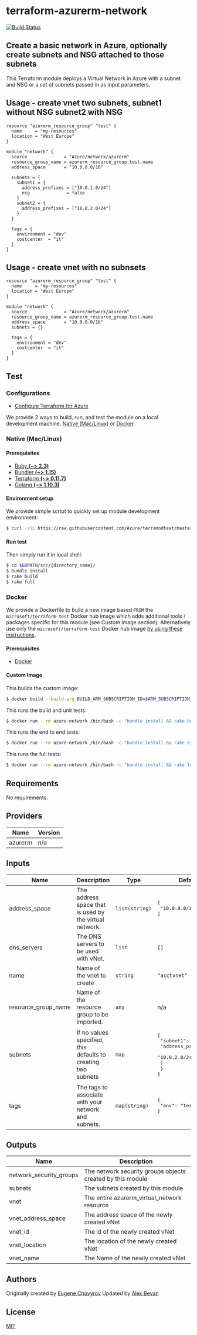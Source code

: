 # terraform-azurerm-network

[![Build Status](https://travis-ci.org/Azure/terraform-azurerm-network.svg?branch=master)](https://travis-ci.org/Azure/terraform-azurerm-network)

## Create a basic network in Azure, optionally create subnets and NSG attached to those subnets

This Terraform module deploys a Virtual Network in Azure with a subnet and NSG or a set of subnets passed in as input parameters.


## Usage - create vnet two subnets, subnet1 without NSG subnet2 with NSG
```hcl
resource "azurerm_resource_group" "test" {
  name     = "my-resources"
  location = "West Europe"
}

module "network" {
  source              = "Azure/network/azurerm"
  resource_group_name = azurerm_resource_group.test.name
  address_space       = "10.0.0.0/16"

  subnets = {
    subnet1 = {
      address_prefixes = ["10.0.1.0/24"]
      nsg              = false
    }
    subnet2 = {
      address_prefixes = ["10.0.2.0/24"]
    }
  }

  tags = {
    environment = "dev"
    costcenter  = "it"
  }
}

```

## Usage - create vnet with no subnsets
```hcl
resource "azurerm_resource_group" "test" {
  name     = "my-resources"
  location = "West Europe"
}

module "network" {
  source              = "Azure/network/azurerm"
  resource_group_name = azurerm_resource_group.test.name
  address_space       = "10.0.0.0/16"
  subnets = {}

  tags = {
    environment = "dev"
    costcenter  = "it"
  }
}

```

## Test

### Configurations

- [Configure Terraform for Azure](https://docs.microsoft.com/en-us/azure/virtual-machines/linux/terraform-install-configure)

We provide 2 ways to build, run, and test the module on a local development machine.  [Native (Mac/Linux)](#native-maclinux) or [Docker](#docker).

### Native (Mac/Linux)

#### Prerequisites

- [Ruby **(~> 2.3)**](https://www.ruby-lang.org/en/downloads/)
- [Bundler **(~> 1.15)**](https://bundler.io/)
- [Terraform **(~> 0.11.7)**](https://www.terraform.io/downloads.html)
- [Golang **(~> 1.10.3)**](https://golang.org/dl/)

#### Environment setup

We provide simple script to quickly set up module development environment:

```sh
$ curl -sSL https://raw.githubusercontent.com/Azure/terramodtest/master/tool/env_setup.sh | sudo bash
```

#### Run test

Then simply run it in local shell:

```sh
$ cd $GOPATH/src/{directory_name}/
$ bundle install
$ rake build
$ rake full
```

### Docker

We provide a Dockerfile to build a new image based `FROM` the `microsoft/terraform-test` Docker hub image which adds additional tools / packages specific for this module (see Custom Image section).  Alternatively use only the `microsoft/terraform-test` Docker hub image [by using these instructions](https://github.com/Azure/terraform-test).

#### Prerequisites

- [Docker](https://www.docker.com/community-edition#/download)

#### Custom Image

This builds the custom image:

```sh
$ docker build --build-arg BUILD_ARM_SUBSCRIPTION_ID=$ARM_SUBSCRIPTION_ID --build-arg BUILD_ARM_CLIENT_ID=$ARM_CLIENT_ID --build-arg BUILD_ARM_CLIENT_SECRET=$ARM_CLIENT_SECRET --build-arg BUILD_ARM_TENANT_ID=$ARM_TENANT_ID -t azure-network .
```

This runs the build and unit tests:

```sh
$ docker run --rm azure-network /bin/bash -c "bundle install && rake build"
```

This runs the end to end tests:

```sh
$ docker run --rm azure-network /bin/bash -c "bundle install && rake e2e"
```

This runs the full tests:

```sh
$ docker run --rm azure-network /bin/bash -c "bundle install && rake full"
```

<!-- BEGINNING OF PRE-COMMIT-TERRAFORM DOCS HOOK -->
## Requirements

No requirements.

## Providers

| Name | Version |
|------|---------|
| azurerm | n/a |

## Inputs

| Name | Description | Type | Default | Required |
|------|-------------|------|---------|:--------:|
| address\_space | The address space that is used by the virtual network. | `list(string)` | <pre>[<br>  "10.0.0.0/16"<br>]</pre> | no |
| dns\_servers | The DNS servers to be used with vNet. | `list` | `[]` | no |
| name | Name of the vnet to create | `string` | `"acctvnet"` | no |
| resource\_group\_name | Name of the resource group to be imported. | `any` | n/a | yes |
| subnets | If no values specified, this defaults to creating two subnets | `map` | <pre>{<br>  "subnet1": {<br>    "address_prefixes": [<br>      "10.0.2.0/24"<br>    ]<br>  }<br>}</pre> | no |
| tags | The tags to associate with your network and subnets. | `map(string)` | <pre>{<br>  "env": "test"<br>}</pre> | no |

## Outputs

| Name | Description |
|------|-------------|
| network\_security\_groups | The network security groups objects created by this module |
| subnets | The subnets created by this module |
| vnet | The entire azurerm\_virtual\_network resource |
| vnet\_address\_space | The address space of the newly created vNet |
| vnet\_id | The id of the newly created vNet |
| vnet\_location | The location of the newly created vNet |
| vnet\_name | The Name of the newly created vNet |

<!-- END OF PRE-COMMIT-TERRAFORM DOCS HOOK -->

## Authors

Originally created by [Eugene Chuvyrov](http://github.com/echuvyrov)
Updated by [Alex Bevan](http://github.com/echuvyrov)

## License

[MIT](LICENSE)
